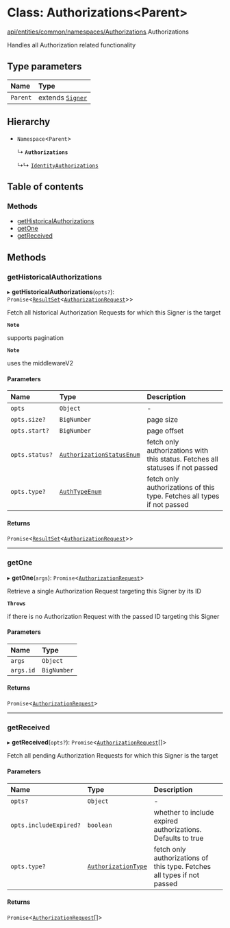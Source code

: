 # Class: Authorizations<Parent\>

[api/entities/common/namespaces/Authorizations](../wiki/api.entities.common.namespaces.Authorizations).Authorizations

Handles all Authorization related functionality

## Type parameters

| Name | Type |
| :------ | :------ |
| `Parent` | extends [`Signer`](../wiki/types#signer) |

## Hierarchy

- `Namespace`<`Parent`\>

  ↳ **`Authorizations`**

  ↳↳ [`IdentityAuthorizations`](../wiki/api.entities.Identity.IdentityAuthorizations.IdentityAuthorizations)

## Table of contents

### Methods

- [getHistoricalAuthorizations](../wiki/api.entities.common.namespaces.Authorizations.Authorizations#gethistoricalauthorizations)
- [getOne](../wiki/api.entities.common.namespaces.Authorizations.Authorizations#getone)
- [getReceived](../wiki/api.entities.common.namespaces.Authorizations.Authorizations#getreceived)

## Methods

### getHistoricalAuthorizations

▸ **getHistoricalAuthorizations**(`opts?`): `Promise`<[`ResultSet`](../wiki/types.ResultSet)<[`AuthorizationRequest`](../wiki/api.entities.AuthorizationRequest.AuthorizationRequest)\>\>

Fetch all historical Authorization Requests for which this Signer is the target

**`Note`**

 supports pagination

**`Note`**

 uses the middlewareV2

#### Parameters

| Name | Type | Description |
| :------ | :------ | :------ |
| `opts` | `Object` | - |
| `opts.size?` | `BigNumber` | page size |
| `opts.start?` | `BigNumber` | page offset |
| `opts.status?` | [`AuthorizationStatusEnum`](../wiki/types.AuthorizationStatusEnum) | fetch only authorizations with this status. Fetches all statuses if not passed |
| `opts.type?` | [`AuthTypeEnum`](../wiki/types.AuthTypeEnum) | fetch only authorizations of this type. Fetches all types if not passed |

#### Returns

`Promise`<[`ResultSet`](../wiki/types.ResultSet)<[`AuthorizationRequest`](../wiki/api.entities.AuthorizationRequest.AuthorizationRequest)\>\>

___

### getOne

▸ **getOne**(`args`): `Promise`<[`AuthorizationRequest`](../wiki/api.entities.AuthorizationRequest.AuthorizationRequest)\>

Retrieve a single Authorization Request targeting this Signer by its ID

**`Throws`**

 if there is no Authorization Request with the passed ID targeting this Signer

#### Parameters

| Name | Type |
| :------ | :------ |
| `args` | `Object` |
| `args.id` | `BigNumber` |

#### Returns

`Promise`<[`AuthorizationRequest`](../wiki/api.entities.AuthorizationRequest.AuthorizationRequest)\>

___

### getReceived

▸ **getReceived**(`opts?`): `Promise`<[`AuthorizationRequest`](../wiki/api.entities.AuthorizationRequest.AuthorizationRequest)[]\>

Fetch all pending Authorization Requests for which this Signer is the target

#### Parameters

| Name | Type | Description |
| :------ | :------ | :------ |
| `opts?` | `Object` | - |
| `opts.includeExpired?` | `boolean` | whether to include expired authorizations. Defaults to true |
| `opts.type?` | [`AuthorizationType`](../wiki/types.AuthorizationType) | fetch only authorizations of this type. Fetches all types if not passed |

#### Returns

`Promise`<[`AuthorizationRequest`](../wiki/api.entities.AuthorizationRequest.AuthorizationRequest)[]\>
